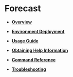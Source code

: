 # Forecast<a name="EN-US_TOPIC_0000001195431216"></a>

-   **[Overview](overview-10.md)** 

-   **[Environment Deployment](environment-deployment-63.md)** 

-   **[Usage Guide](usage-guide-12.md)** 

-   **[Obtaining Help Information](obtaining-help-information-13.md)** 

-   **[Command Reference](command-reference-14.md)** 

-   **[Troubleshooting](troubleshooting-15.md)** 

